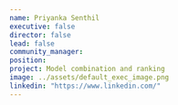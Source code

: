 ```yaml
---
name: Priyanka Senthil
executive: false
director: false
lead: false
community_manager:   
position:  
project: Model combination and ranking
image: ../assets/default_exec_image.png
linkedin: "https://www.linkedin.com/"
---
```

